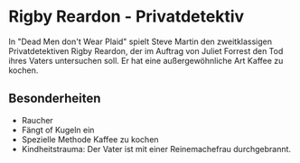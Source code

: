 # Rigby Reardon - Privatdetektiv

In "Dead Men don't Wear Plaid" spielt Steve Martin den zweitklassigen Privatdetektiven Rigby Reardon, der im Auftrag von Juliet Forrest den Tod ihres Vaters untersuchen soll.
Er hat eine außergewöhnliche Art Kaffee zu kochen.

## Besonderheiten

* Raucher
* Fängt of Kugeln ein
* Spezielle Methode Kaffee zu kochen
* Kindheitstrauma: Der Vater ist mit einer Reinemachefrau durchgebrannt.

